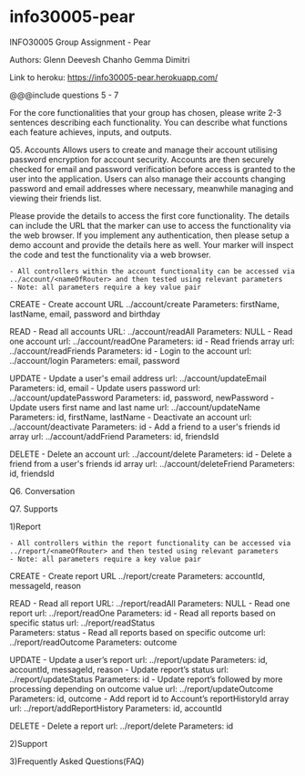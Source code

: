 # info30005-pear

INFO30005 Group Assignment - Pear

Authors: Glenn Deevesh Chanho Gemma Dimitri

Link to heroku:
https://info30005-pear.herokuapp.com/

@@@include questions 5 - 7

For the core functionalities that your group has chosen, please write 2-3 sentences describing each functionality. You can describe what functions each feature achieves, inputs, and outputs.

Q5. Accounts
Allows users to create and manage their account utilising password encryption for account security. Accounts are then securely checked for email and password verification before access is granted to the user into the application. Users can also manage their accounts changing password and email addresses where necessary, meanwhile managing and viewing their friends list.

Please provide the details to access the first core functionality. The details can include the URL that the marker can use to access the functionality via the web browser. If you implement any authentication, then please setup a demo account and provide the details here as well. Your marker will inspect the code and test the functionality via a web browser.

	- All controllers within the account functionality can be accessed via ../account/<nameOfRouter> and then tested using relevant parameters
	- Note: all parameters require a key value pair

CREATE
	- Create account
		URL ../account/create
		Parameters: firstName, lastName, email, password and birthday

READ
	- Read all accounts
		URL: ../account/readAll
		Parameters: NULL
	- Read one account
		url: ../account/readOne
		Parameters: id
	- Read friends array
		url: ../account/readFriends
		Parameters: id
	- Login to the account
		url: ../account/login
		Parameters: email, password

UPDATE
	- Update a user's email address
		url: ../account/updateEmail
		Parameters: id, email
	- Update users password
		url: ../account/updatePassword
		Parameters: id, password, newPassword
	- Update users first name and last name
		url: ../account/updateName
		Parameters: id, firstName, lastName
	- Deactivate an account
		url: ../account/deactivate
		Parameters: id
	- Add a friend to a user's friends id array
		url: ../account/addFriend
		Parameters: id, friendsId

DELETE
	- Delete an account
		url: ../account/delete
		Parameters: id
	- Delete a friend from a user's friends id array
		url: ../account/deleteFriend
		Parameters: id, friendsId

Q6. Conversation


Q7. Supports

1)Report

	- All controllers within the report functionality can be accessed via ../report/<nameOfRouter> and then tested using relevant parameters
	- Note: all parameters require a key value pair
CREATE
	- Create report
		URL ../report/create
		Parameters: accountId, messageId, reason

READ
	- Read all report
		URL: ../report/readAll
		Parameters: NULL
	- Read one report
		url: ../report/readOne
		Parameters: id
	- Read all reports based on specific status
		url: ../report/readStatus  
		Parameters: status
	- Read all reports based on specific outcome
		url: ../report/readOutcome
		Parameters: outcome

UPDATE
	- Update a user’s report
		url: ../report/update
		Parameters: id, accountId, messageId, reason
	- Update report’s status
		url: ../report/updateStatus
		Parameters: id
	- Update report’s followed by more processing depending on outcome value
		url: ../report/updateOutcome
		Parameters: id, outcome
	- Add report id to Account’s reportHistoryId array
		url: ../report/addReportHistory
		Parameters: id, accountId
	
DELETE
	- Delete a report
		url: ../report/delete
		Parameters: id

2)Support

3)Frequently Asked Questions(FAQ)
